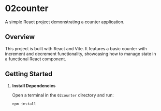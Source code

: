 # 02counter

A simple React project demonstrating a counter application.

## Overview

This project is built with React and Vite. It features a basic counter with increment and decrement functionality, showcasing how to manage state in a functional React component.

## Getting Started

1. **Install Dependencies**

   Open a terminal in the `02counter` directory and run:

   ```sh
   npm install
   ```
